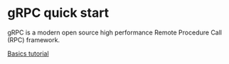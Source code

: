 # gRPC quick start

gRPC is a modern open source high performance Remote Procedure Call (RPC) framework.

[Basics tutorial](https://grpc.io/docs/languages/python/basics/)

